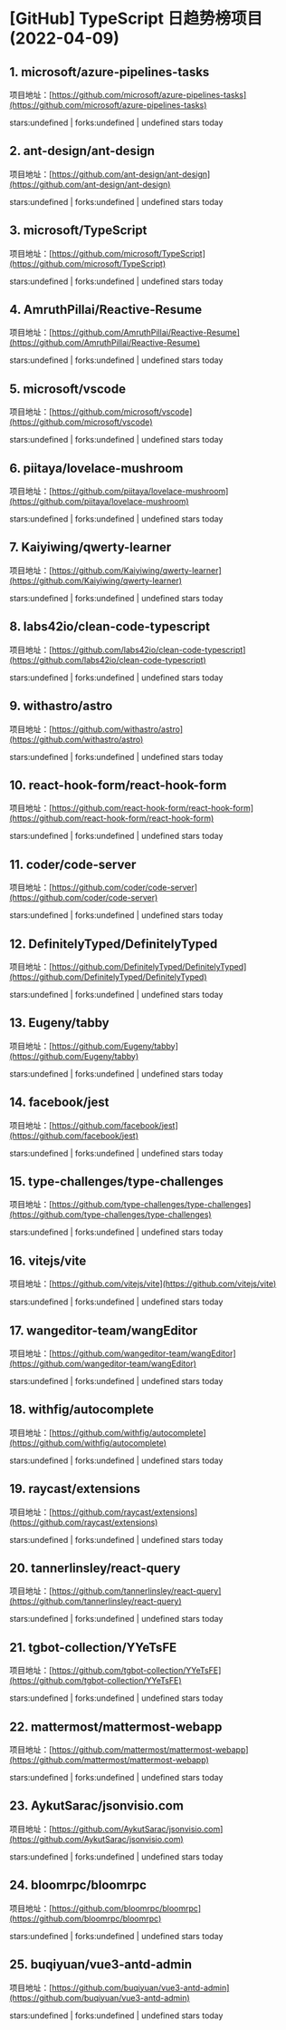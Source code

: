 # [GitHub] TypeScript 日趋势榜项目(2022-04-09)

## 1. microsoft/azure-pipelines-tasks 

项目地址：[https://github.com/microsoft/azure-pipelines-tasks](https://github.com/microsoft/azure-pipelines-tasks)

stars:undefined | forks:undefined | undefined stars today 



## 2. ant-design/ant-design 

项目地址：[https://github.com/ant-design/ant-design](https://github.com/ant-design/ant-design)

stars:undefined | forks:undefined | undefined stars today 



## 3. microsoft/TypeScript 

项目地址：[https://github.com/microsoft/TypeScript](https://github.com/microsoft/TypeScript)

stars:undefined | forks:undefined | undefined stars today 



## 4. AmruthPillai/Reactive-Resume 

项目地址：[https://github.com/AmruthPillai/Reactive-Resume](https://github.com/AmruthPillai/Reactive-Resume)

stars:undefined | forks:undefined | undefined stars today 



## 5. microsoft/vscode 

项目地址：[https://github.com/microsoft/vscode](https://github.com/microsoft/vscode)

stars:undefined | forks:undefined | undefined stars today 



## 6. piitaya/lovelace-mushroom 

项目地址：[https://github.com/piitaya/lovelace-mushroom](https://github.com/piitaya/lovelace-mushroom)

stars:undefined | forks:undefined | undefined stars today 



## 7. Kaiyiwing/qwerty-learner 

项目地址：[https://github.com/Kaiyiwing/qwerty-learner](https://github.com/Kaiyiwing/qwerty-learner)

stars:undefined | forks:undefined | undefined stars today 



## 8. labs42io/clean-code-typescript 

项目地址：[https://github.com/labs42io/clean-code-typescript](https://github.com/labs42io/clean-code-typescript)

stars:undefined | forks:undefined | undefined stars today 



## 9. withastro/astro 

项目地址：[https://github.com/withastro/astro](https://github.com/withastro/astro)

stars:undefined | forks:undefined | undefined stars today 



## 10. react-hook-form/react-hook-form 

项目地址：[https://github.com/react-hook-form/react-hook-form](https://github.com/react-hook-form/react-hook-form)

stars:undefined | forks:undefined | undefined stars today 



## 11. coder/code-server 

项目地址：[https://github.com/coder/code-server](https://github.com/coder/code-server)

stars:undefined | forks:undefined | undefined stars today 



## 12. DefinitelyTyped/DefinitelyTyped 

项目地址：[https://github.com/DefinitelyTyped/DefinitelyTyped](https://github.com/DefinitelyTyped/DefinitelyTyped)

stars:undefined | forks:undefined | undefined stars today 



## 13. Eugeny/tabby 

项目地址：[https://github.com/Eugeny/tabby](https://github.com/Eugeny/tabby)

stars:undefined | forks:undefined | undefined stars today 



## 14. facebook/jest 

项目地址：[https://github.com/facebook/jest](https://github.com/facebook/jest)

stars:undefined | forks:undefined | undefined stars today 



## 15. type-challenges/type-challenges 

项目地址：[https://github.com/type-challenges/type-challenges](https://github.com/type-challenges/type-challenges)

stars:undefined | forks:undefined | undefined stars today 



## 16. vitejs/vite 

项目地址：[https://github.com/vitejs/vite](https://github.com/vitejs/vite)

stars:undefined | forks:undefined | undefined stars today 



## 17. wangeditor-team/wangEditor 

项目地址：[https://github.com/wangeditor-team/wangEditor](https://github.com/wangeditor-team/wangEditor)

stars:undefined | forks:undefined | undefined stars today 



## 18. withfig/autocomplete 

项目地址：[https://github.com/withfig/autocomplete](https://github.com/withfig/autocomplete)

stars:undefined | forks:undefined | undefined stars today 



## 19. raycast/extensions 

项目地址：[https://github.com/raycast/extensions](https://github.com/raycast/extensions)

stars:undefined | forks:undefined | undefined stars today 



## 20. tannerlinsley/react-query 

项目地址：[https://github.com/tannerlinsley/react-query](https://github.com/tannerlinsley/react-query)

stars:undefined | forks:undefined | undefined stars today 



## 21. tgbot-collection/YYeTsFE 

项目地址：[https://github.com/tgbot-collection/YYeTsFE](https://github.com/tgbot-collection/YYeTsFE)

stars:undefined | forks:undefined | undefined stars today 



## 22. mattermost/mattermost-webapp 

项目地址：[https://github.com/mattermost/mattermost-webapp](https://github.com/mattermost/mattermost-webapp)

stars:undefined | forks:undefined | undefined stars today 



## 23. AykutSarac/jsonvisio.com 

项目地址：[https://github.com/AykutSarac/jsonvisio.com](https://github.com/AykutSarac/jsonvisio.com)

stars:undefined | forks:undefined | undefined stars today 



## 24. bloomrpc/bloomrpc 

项目地址：[https://github.com/bloomrpc/bloomrpc](https://github.com/bloomrpc/bloomrpc)

stars:undefined | forks:undefined | undefined stars today 



## 25. buqiyuan/vue3-antd-admin 

项目地址：[https://github.com/buqiyuan/vue3-antd-admin](https://github.com/buqiyuan/vue3-antd-admin)

stars:undefined | forks:undefined | undefined stars today 



